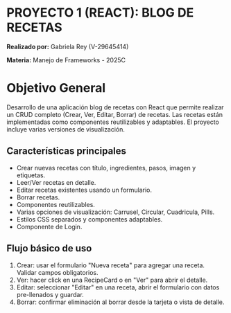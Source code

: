 # **PROYECTO 1 (REACT): BLOG DE RECETAS**

**Realizado por:**  Gabriela Rey (V-29645414)

**Materia:**  Manejo de Frameworks - 2025C

# Objetivo General

Desarrollo de una aplicación blog de recetas con React que permite realizar un CRUD completo (Crear, Ver, Editar, Borrar) de recetas. Las recetas están implementadas como componentes reutilizables y adaptables. El proyecto incluye varias versiones de visualización.


## Características principales
- Crear nuevas recetas con título, ingredientes, pasos, imagen y etiquetas.
- Leer/Ver recetas en detalle.
- Editar recetas existentes usando un formulario.
- Borrar recetas.
- Componentes reutilizables.
- Varias opciones de visualización: Carrusel, Circular, Cuadricula, Pills.
- Estilos CSS separados y componentes adaptables.
- Componente de Login.


## Flujo básico de uso
1. Crear: usar el formulario "Nueva receta" para agregar una receta. Validar campos obligatorios.
2. Ver: hacer click en una RecipeCard o en "Ver" para abrir el detalle.
3. Editar: seleccionar "Editar" en una receta, abrir el formulario con datos pre-llenados y guardar.
4. Borrar: confirmar eliminación al borrar desde la tarjeta o vista de detalle.

